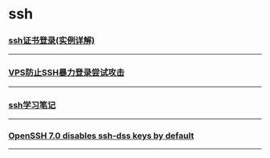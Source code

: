ssh
===

### [ssh证书登录(实例详解)](certificate-login)

---

### [VPS防止SSH暴力登录尝试攻击](evil)

---

### [ssh学习笔记](note)

---

### [OpenSSH 7.0 disables ssh-dss keys by default](openssh-70ssh-dss)

---
